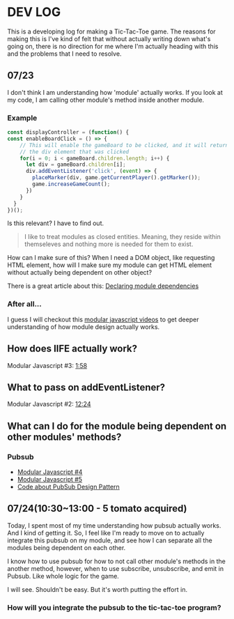 # DEV LOG

This is a developing log for making a Tic-Tac-Toe game. The reasons for making this is I've kind of felt that without actually writing down what's going on, there is no direction for me where I'm actually heading with this and the problems that I need to resolve.

## 07/23

I don't think I am understanding how 'module' actually works. If you look at my code, I am calling other module's method inside another module.

### Example

```javascript
const displayController = (function() {
const enableBoardClick = () => {
    // This will enable the gameBoard to be clicked, and it will return
    // the div element that was clicked
    for(i = 0; i < gameBoard.children.length; i++) {
      let div = gameBoard.children[i];
      div.addEventListener('click', (event) => {
        placeMarker(div, game.getCurrentPlayer().getMarker());
        game.increaseGameCount();
      })
    }
  }
})();  
```

Is this relevant? I have to find out.

> I like to treat modules as closed entities. Meaning, they reside within themseleves and nothing more is needed for them to exist.

How can I make sure of this? When I need a DOM object, like requesting HTML element, how will I make sure my module can get HTML element without actually being dependent on other object?

There is a great article about this: [Declaring module dependencies](https://dev.to/tomekbuszewski/module-pattern-in-javascript-56jm)

### After all...

I guess I will checkout this [modular javascript videos](https://www.youtube.com/playlist?list=PLoYCgNOIyGABs-wDaaxChu82q_xQgUb4f) to get deeper understanding of how module design actually works.

## How does IIFE actually work?

Modular Javascript #3: [1:58](https://youtu.be/pOfwp6VlnlM?list=PLoYCgNOIyGABs-wDaaxChu82q_xQgUb4f&t=118)

## What to pass on addEventListener?

Modular Javascript #2: [12:24](https://youtu.be/m-NYyst_tiY?list=PLoYCgNOIyGABs-wDaaxChu82q_xQgUb4f&t=744)

## What can I do for the module being dependent on other modules' methods?

### Pubsub

- [Modular Javascript #4](https://www.youtube.com/watch?v=nQRXi1SVOow&list=PLoYCgNOIyGABs-wDaaxChu82q_xQgUb4f&index=4)
- [Modular Javascript #5](https://www.youtube.com/watch?v=jDhDvnlbr4Q&list=PLoYCgNOIyGABs-wDaaxChu82q_xQgUb4f&index=5)
- [Code about PubSub Design Pattern](https://gist.github.com/learncodeacademy/777349747d8382bfb722)


## 07/24(10:30~13:00 - 5 tomato acquired)

Today, I spent most of my time understanding how pubsub actually works. And I kind of getting it. So, I feel like I'm ready to move on to actually integrate this pubsub on my module, and see how I can separate all the modules being dependent on each other. 

I know how to use pubsub for how to not call other module's methods in the another method, however, when to use subscribe, unsubscribe, and emit in Pubsub. Like whole logic for the game.

I will see. Shouldn't be easy. But it's worth putting the effort in.

### How will you integrate the pubsub to the tic-tac-toe program?






